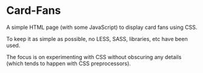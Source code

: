 # Card-Fans

A simple HTML page (with some JavaScript) to display card fans using CSS. 

To keep it as simple as possible, no LESS, SASS, libraries, etc have been used. 

The focus is on experimenting with CSS without obscuring any details (which tends to happen with CSS preprocessors).

